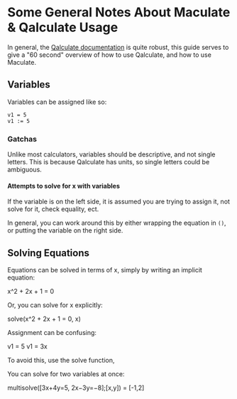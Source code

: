 # Some General Notes About Maculate & Qalculate Usage

In general, the [Qalculate documentation](https://qalculate.github.io/manual/index.html) is quite robust, this guide serves to give a "60 second" overview of how to use Qalculate, and how to use Maculate.

## Variables

Variables can be assigned like so:

```
v1 = 5
v1 := 5
```

### Gatchas

Unlike most calculators, variables should be descriptive, and not single letters. This is because Qalculate has units, so single letters could be ambiguous.

#### Attempts to solve for x with variables

If the variable is on the left side, it is assumed you are trying to assign it, not solve for it, check equality, ect.

In general, you can work around this by either wrapping the equation in `()`, or putting the variable on the right side.

## Solving Equations

Equations can be solved in terms of x, simply by writing an implicit equation:

x^2 + 2x + 1 = 0

Or, you can solve for x explicitly:

solve(x^2 + 2x + 1 = 0, x)

Assignment can be confusing:

v1 = 5
v1 = 3x

To avoid this, use the solve function,

You can solve for two variables at once:

multisolve([3x+4y=5, 2x−3y=−8];[x,y]) = [-1,2]
